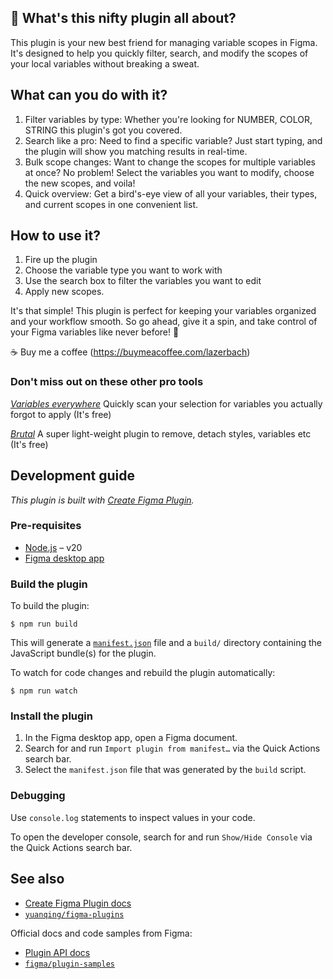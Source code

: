 ## 👋 What's this nifty plugin all about?
This plugin is your new best friend for managing variable scopes in Figma. It's designed to help you quickly filter, search, and modify the scopes of your local variables without breaking a sweat.

## What can you do with it?
1. Filter variables by type: Whether you're looking for NUMBER, COLOR, STRING this plugin's got you covered.
2. Search like a pro: Need to find a specific variable? Just start typing, and the plugin will show you matching results in real-time.
3. Bulk scope changes: Want to change the scopes for multiple variables at once? No problem! Select the variables you want to modify, choose the new scopes, and voila!
4. Quick overview: Get a bird's-eye view of all your variables, their types, and current scopes in one convenient list.

## How to use it?
1. Fire up the plugin
2. Choose the variable type you want to work with
3. Use the search box to filter the variables you want to edit
4. Apply new scopes. 

It's that simple! This plugin is perfect for keeping your variables organized and your workflow smooth. So go ahead, give it a spin, and take control of your Figma variables like never before! 🚀

☕️ Buy me a coffee (https://buymeacoffee.com/lazerbach)

### Don't miss out on these other pro tools

*[Variables everywhere](https://www.figma.com/community/plugin/1404403514737707928/variables-everywhere)*
Quickly scan your selection for variables you actually forgot to apply (It's free)

*[Brutal](https://www.figma.com/community/plugin/1215386279132052346/brutal)*
A super light-weight plugin to remove, detach styles, variables etc (It's free)





## Development guide

*This plugin is built with [Create Figma Plugin](https://yuanqing.github.io/create-figma-plugin/).*

### Pre-requisites

- [Node.js](https://nodejs.org) – v20
- [Figma desktop app](https://figma.com/downloads/)

### Build the plugin

To build the plugin:

```
$ npm run build
```

This will generate a [`manifest.json`](https://figma.com/plugin-docs/manifest/) file and a `build/` directory containing the JavaScript bundle(s) for the plugin.

To watch for code changes and rebuild the plugin automatically:

```
$ npm run watch
```

### Install the plugin

1. In the Figma desktop app, open a Figma document.
2. Search for and run `Import plugin from manifest…` via the Quick Actions search bar.
3. Select the `manifest.json` file that was generated by the `build` script.

### Debugging

Use `console.log` statements to inspect values in your code.

To open the developer console, search for and run `Show/Hide Console` via the Quick Actions search bar.

## See also

- [Create Figma Plugin docs](https://yuanqing.github.io/create-figma-plugin/)
- [`yuanqing/figma-plugins`](https://github.com/yuanqing/figma-plugins#readme)

Official docs and code samples from Figma:

- [Plugin API docs](https://figma.com/plugin-docs/)
- [`figma/plugin-samples`](https://github.com/figma/plugin-samples#readme)
